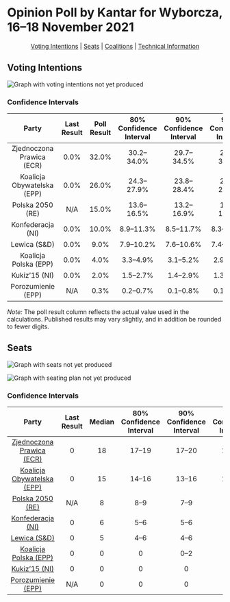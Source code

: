 # Opinion Poll by Kantar for Wyborcza, 16–18 November 2021

<p align="center"><a href="#voting-intentions">Voting Intentions</a> | <a href="#seats">Seats</a> | <a href="#coalitions">Coalitions</a> | <a href="#technical-information">Technical Information</a></p>

## Voting Intentions

![Graph with voting intentions not yet produced](2021-11-18-Kantar.png "Voting Intentions")

### Confidence Intervals

| Party | Last Result | Poll Result | 80% Confidence Interval | 90% Confidence Interval | 95% Confidence Interval | 99% Confidence Interval |
|:-----:|:-----------:|:-----------:|:-----------------------:|:-----------------------:|:-----------------------:|:-----------------------:|
| Zjednoczona Prawica (ECR) | 0.0% | 32.0% | 30.2–34.0% |29.7–34.5% |29.2–35.0% |28.3–35.9% |
| Koalicja Obywatelska (EPP) | 0.0% | 26.0% | 24.3–27.9% |23.8–28.4% |23.4–28.9% |22.6–29.8% |
| Polska 2050 (RE) | N/A | 15.0% | 13.6–16.5% |13.2–16.9% |12.9–17.3% |12.3–18.1% |
| Konfederacja (NI) | 0.0% | 10.0% | 8.9–11.3% |8.5–11.7% |8.3–12.0% |7.8–12.7% |
| Lewica (S&D) | 0.0% | 9.0% | 7.9–10.2% |7.6–10.6% |7.4–10.9% |6.9–11.6% |
| Koalicja Polska (EPP) | 0.0% | 4.0% | 3.3–4.9% |3.1–5.2% |2.9–5.4% |2.6–5.9% |
| Kukiz’15 (NI) | 0.0% | 2.0% | 1.5–2.7% |1.4–2.9% |1.3–3.1% |1.1–3.4% |
| Porozumienie (EPP) | N/A | 0.3% | 0.2–0.7% |0.1–0.8% |0.1–0.9% |0.1–1.1% |

*Note:* The poll result column reflects the actual value used in the calculations. Published results may vary slightly, and in addition be rounded to fewer digits.

## Seats

![Graph with seats not yet produced](2021-11-18-Kantar-seats.png "Seats")

![Graph with seating plan not yet produced](2021-11-18-Kantar-seating-plan.png "Seating Plan")

### Confidence Intervals

| Party | Last Result | Median | 80% Confidence Interval | 90% Confidence Interval | 95% Confidence Interval | 99% Confidence Interval |
|:-----:|:-----------:|:------:|:-----------------------:|:-----------------------:|:-----------------------:|:-----------------------:|
| <a href="#zjednoczona-prawica-(ecr)">Zjednoczona Prawica (ECR)</a> | 0 | 18 | 17–19 |17–20 |17–20 |16–21 |
| <a href="#koalicja-obywatelska-(epp)">Koalicja Obywatelska (EPP)</a> | 0 | 15 | 14–16 |13–16 |13–16 |13–17 |
| <a href="#polska-2050-(re)">Polska 2050 (RE)</a> | N/A | 8 | 8–9 |7–9 |7–10 |7–10 |
| <a href="#konfederacja-(ni)">Konfederacja (NI)</a> | 0 | 6 | 5–6 |5–6 |4–7 |4–7 |
| <a href="#lewica-(s&d)">Lewica (S&D)</a> | 0 | 5 | 4–6 |4–6 |4–6 |4–6 |
| <a href="#koalicja-polska-(epp)">Koalicja Polska (EPP)</a> | 0 | 0 | 0 |0–2 |0–3 |0–3 |
| <a href="#kukiz’15-(ni)">Kukiz’15 (NI)</a> | 0 | 0 | 0 |0 |0 |0 |
| <a href="#porozumienie-(epp)">Porozumienie (EPP)</a> | N/A | 0 | 0 |0 |0 |0 |

